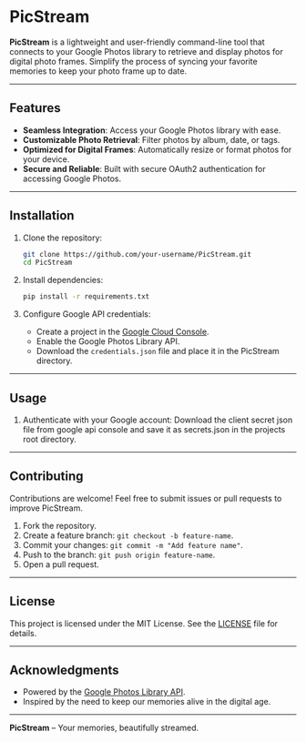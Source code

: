 
# PicStream

**PicStream** is a lightweight and user-friendly command-line tool that connects to your Google Photos library to retrieve and display photos for digital photo frames. Simplify the process of syncing your favorite memories to keep your photo frame up to date.

---

## Features

- **Seamless Integration**: Access your Google Photos library with ease.
- **Customizable Photo Retrieval**: Filter photos by album, date, or tags.
- **Optimized for Digital Frames**: Automatically resize or format photos for your device.
- **Secure and Reliable**: Built with secure OAuth2 authentication for accessing Google Photos.

---

## Installation

1. Clone the repository:

   ```bash
   git clone https://github.com/your-username/PicStream.git
   cd PicStream
   ```

2. Install dependencies:

   ```bash
   pip install -r requirements.txt
   ```

3. Configure Google API credentials:
   - Create a project in the [Google Cloud Console](https://console.cloud.google.com/).
   - Enable the Google Photos Library API.
   - Download the `credentials.json` file and place it in the PicStream directory.

---

## Usage

1. Authenticate with your Google account:
Download the client secret json file from google api console and save it as secrets.json in the projects root directory. 
---

## Contributing

Contributions are welcome! Feel free to submit issues or pull requests to improve PicStream.

1. Fork the repository.
2. Create a feature branch: `git checkout -b feature-name`.
3. Commit your changes: `git commit -m "Add feature name"`.
4. Push to the branch: `git push origin feature-name`.
5. Open a pull request.

---

## License

This project is licensed under the MIT License. See the [LICENSE](LICENSE) file for details.

---

## Acknowledgments

- Powered by the [Google Photos Library API](https://developers.google.com/photos).
- Inspired by the need to keep our memories alive in the digital age.

---

**PicStream** – Your memories, beautifully streamed.
